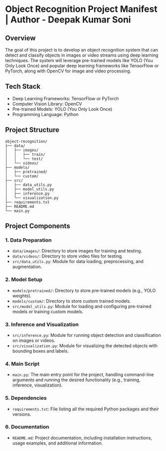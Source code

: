 # Object Recognition Project Manifest | Author - Deepak Kumar Soni

## Overview
The goal of this project is to develop an object recognition system that can detect and classify objects in images or video streams using deep learning techniques. The system will leverage pre-trained models like YOLO (You Only Look Once) and popular deep learning frameworks like TensorFlow or PyTorch, along with OpenCV for image and video processing.

## Tech Stack
- Deep Learning Frameworks: TensorFlow or PyTorch
- Computer Vision Library: OpenCV
- Pre-trained Models: YOLO (You Only Look Once)
- Programming Language: Python

## Project Structure
```
object-recognition/
├── data/
│   ├── images/
│   │   ├── train/
│   │   └── test/
│   └── videos/
├── models/
│   ├── pretrained/
│   └── custom/
├── src/
│   ├── data_utils.py
│   ├── model_utils.py
│   ├── inference.py
│   └── visualization.py
├── requirements.txt
├── README.md
└── main.py
```

## Project Components

### 1. Data Preparation
- `data/images/`: Directory to store images for training and testing.
- `data/videos/`: Directory to store video files for testing.
- `src/data_utils.py`: Module for data loading, preprocessing, and augmentation.

### 2. Model Setup
- `models/pretrained/`: Directory to store pre-trained models (e.g., YOLO weights).
- `models/custom/`: Directory to store custom trained models.
- `src/model_utils.py`: Module for loading and configuring pre-trained models or training custom models.

### 3. Inference and Visualization
- `src/inference.py`: Module for running object detection and classification on images or videos.
- `src/visualization.py`: Module for visualizing the detected objects with bounding boxes and labels.

### 4. Main Script
- `main.py`: The main entry point for the project, handling command-line arguments and running the desired functionality (e.g., training, inference, visualization).

### 5. Dependencies
- `requirements.txt`: File listing all the required Python packages and their versions.

### 6. Documentation
- `README.md`: Project documentation, including installation instructions, usage examples, and additional information.


